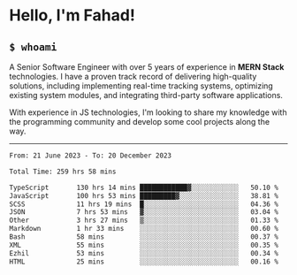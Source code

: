 <h1>Hello, I'm Fahad!</h1>

<h2><code>$ whoami</code></h2>

A Senior Software Engineer with over 5 years of experience in **MERN Stack** technologies. I have a proven track record of delivering high-quality solutions, including implementing real-time tracking systems, optimizing existing system modules, and integrating third-party software applications.

With experience in JS technologies, I'm looking to share my knowledge with the programming community and develop some cool projects along the way.

---

<!--START_SECTION:waka-->

```txt
From: 21 June 2023 - To: 20 December 2023

Total Time: 259 hrs 58 mins

TypeScript       130 hrs 14 mins ████████████▓░░░░░░░░░░░░   50.10 %
JavaScript       100 hrs 53 mins █████████▓░░░░░░░░░░░░░░░   38.81 %
SCSS             11 hrs 19 mins  █░░░░░░░░░░░░░░░░░░░░░░░░   04.36 %
JSON             7 hrs 53 mins   ▓░░░░░░░░░░░░░░░░░░░░░░░░   03.04 %
Other            3 hrs 27 mins   ▒░░░░░░░░░░░░░░░░░░░░░░░░   01.33 %
Markdown         1 hr 33 mins    ░░░░░░░░░░░░░░░░░░░░░░░░░   00.60 %
Bash             58 mins         ░░░░░░░░░░░░░░░░░░░░░░░░░   00.37 %
XML              55 mins         ░░░░░░░░░░░░░░░░░░░░░░░░░   00.35 %
Ezhil            53 mins         ░░░░░░░░░░░░░░░░░░░░░░░░░   00.34 %
HTML             25 mins         ░░░░░░░░░░░░░░░░░░░░░░░░░   00.16 %
```

<!--END_SECTION:waka-->

<!--
**heyFahad/heyFahad** is a ✨ _special_ ✨ repository because its `README.md` (this file) appears on your GitHub profile.

Here are some ideas to get you started:

- 🔭 I’m currently working on ...
- 🌱 I’m currently learning ...
- 👯 I’m looking to collaborate on ...
- 🤔 I’m looking for help with ...
- 💬 Ask me about ...
- 📫 How to reach me: ...
- 😄 Pronouns: ...
- ⚡ Fun fact: ...
-->
